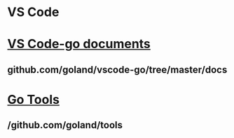 # VS Code





# [VS Code-go documents](https://github.com/golang/vscode-go/tree/master/docs)

## github.com/goland/vscode-go/tree/master/docs



# [Go Tools](https://github.com/golang/tools)

## /github.com/goland/tools







